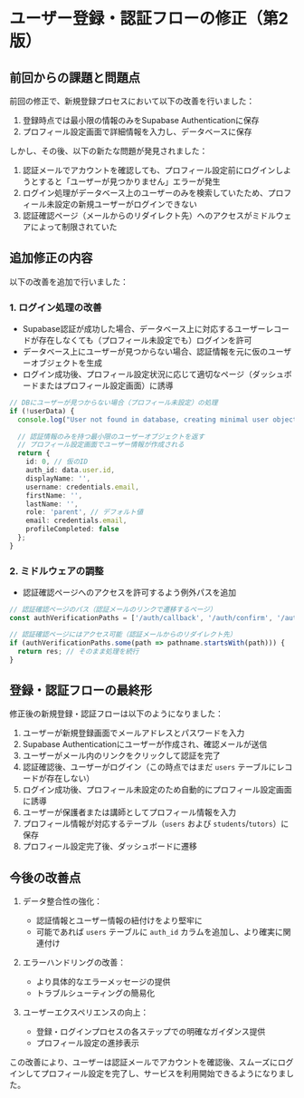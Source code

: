 # ユーザー登録・認証フローの修正（第2版）

## 前回からの課題と問題点

前回の修正で、新規登録プロセスにおいて以下の改善を行いました：

1. 登録時点では最小限の情報のみをSupabase Authenticationに保存
2. プロフィール設定画面で詳細情報を入力し、データベースに保存

しかし、その後、以下の新たな問題が発見されました：

1. 認証メールでアカウントを確認しても、プロフィール設定前にログインしようとすると「ユーザーが見つかりません」エラーが発生
2. ログイン処理がデータベース上のユーザーのみを検索していたため、プロフィール未設定の新規ユーザーがログインできない
3. 認証確認ページ（メールからのリダイレクト先）へのアクセスがミドルウェアによって制限されていた

## 追加修正の内容

以下の改善を追加で行いました：

### 1. ログイン処理の改善

- Supabase認証が成功した場合、データベース上に対応するユーザーレコードが存在しなくても（プロフィール未設定でも）ログインを許可
- データベース上にユーザーが見つからない場合、認証情報を元に仮のユーザーオブジェクトを生成
- ログイン成功後、プロフィール設定状況に応じて適切なページ（ダッシュボードまたはプロフィール設定画面）に誘導

```typescript
// DBにユーザーが見つからない場合（プロフィール未設定）の処理
if (!userData) {
  console.log("User not found in database, creating minimal user object for auth user");
  
  // 認証情報のみを持つ最小限のユーザーオブジェクトを返す
  // プロフィール設定画面でユーザー情報が作成される
  return {
    id: 0, // 仮のID
    auth_id: data.user.id,
    displayName: '',
    username: credentials.email,
    firstName: '',
    lastName: '',
    role: 'parent', // デフォルト値
    email: credentials.email,
    profileCompleted: false
  };
}
```

### 2. ミドルウェアの調整

- 認証確認ページへのアクセスを許可するよう例外パスを追加

```typescript
// 認証確認ページのパス（認証メールのリンクで遷移するページ）
const authVerificationPaths = ['/auth/callback', '/auth/confirm', '/auth/reset'];

// 認証確認ページにはアクセス可能（認証メールからのリダイレクト先）
if (authVerificationPaths.some(path => pathname.startsWith(path))) {
  return res; // そのまま処理を続行
}
```

## 登録・認証フローの最終形

修正後の新規登録・認証フローは以下のようになりました：

1. ユーザーが新規登録画面でメールアドレスとパスワードを入力
2. Supabase Authenticationにユーザーが作成され、確認メールが送信
3. ユーザーがメール内のリンクをクリックして認証を完了
4. 認証確認後、ユーザーがログイン（この時点ではまだ `users` テーブルにレコードが存在しない）
5. ログイン成功後、プロフィール未設定のため自動的にプロフィール設定画面に誘導
6. ユーザーが保護者または講師としてプロフィール情報を入力
7. プロフィール情報が対応するテーブル（`users` および `students`/`tutors`）に保存
8. プロフィール設定完了後、ダッシュボードに遷移

## 今後の改善点

1. データ整合性の強化：
   - 認証情報とユーザー情報の紐付けをより堅牢に
   - 可能であれば `users` テーブルに `auth_id` カラムを追加し、より確実に関連付け

2. エラーハンドリングの改善：
   - より具体的なエラーメッセージの提供
   - トラブルシューティングの簡易化

3. ユーザーエクスペリエンスの向上：
   - 登録・ログインプロセスの各ステップでの明確なガイダンス提供
   - プロフィール設定の進捗表示

この改善により、ユーザーは認証メールでアカウントを確認後、スムーズにログインしてプロフィール設定を完了し、サービスを利用開始できるようになりました。